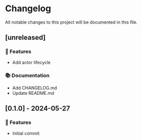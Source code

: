 # Changelog

All notable changes to this project will be documented in this file.

## [unreleased]

### 🚀 Features

- Add actor lifecycle

### 📚 Documentation

- Add CHANGELOG.md
- Update README.md

## [0.1.0] - 2024-05-27

### 🚀 Features

- Initial commit

<!-- generated by git-cliff -->
